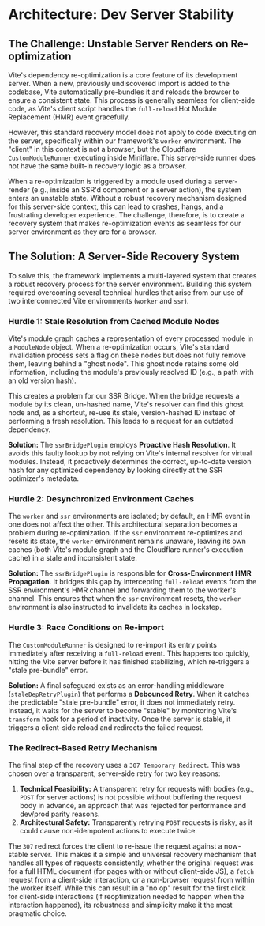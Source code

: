 # Architecture: Dev Server Stability

## The Challenge: Unstable Server Renders on Re-optimization

Vite's dependency re-optimization is a core feature of its development server. When a new, previously undiscovered import is added to the codebase, Vite automatically pre-bundles it and reloads the browser to ensure a consistent state. This process is generally seamless for client-side code, as Vite's client script handles the `full-reload` Hot Module Replacement (HMR) event gracefully.

However, this standard recovery model does not apply to code executing on the server, specifically within our framework's `worker` environment. The "client" in this context is not a browser, but the Cloudflare `CustomModuleRunner` executing inside Miniflare. This server-side runner does not have the same built-in recovery logic as a browser.

When a re-optimization is triggered by a module used during a server-render (e.g., inside an SSR'd component or a server action), the system enters an unstable state. Without a robust recovery mechanism designed for this server-side context, this can lead to crashes, hangs, and a frustrating developer experience. The challenge, therefore, is to create a recovery system that makes re-optimization events as seamless for our server environment as they are for a browser.

## The Solution: A Server-Side Recovery System

To solve this, the framework implements a multi-layered system that creates a robust recovery process for the server environment. Building this system required overcoming several technical hurdles that arise from our use of two interconnected Vite environments (`worker` and `ssr`).

### Hurdle 1: Stale Resolution from Cached Module Nodes

Vite's module graph caches a representation of every processed module in a `ModuleNode` object. When a re-optimization occurs, Vite's standard invalidation process sets a flag on these nodes but does not fully remove them, leaving behind a "ghost node". This ghost node retains some old information, including the module's previously resolved ID (e.g., a path with an old version hash).

This creates a problem for our SSR Bridge. When the bridge requests a module by its clean, un-hashed name, Vite's resolver can find this ghost node and, as a shortcut, re-use its stale, version-hashed ID instead of performing a fresh resolution. This leads to a request for an outdated dependency.

**Solution:** The `ssrBridgePlugin` employs **Proactive Hash Resolution**. It avoids this faulty lookup by not relying on Vite's internal resolver for virtual modules. Instead, it proactively determines the correct, up-to-date version hash for any optimized dependency by looking directly at the SSR optimizer's metadata.

### Hurdle 2: Desynchronized Environment Caches

The `worker` and `ssr` environments are isolated; by default, an HMR event in one does not affect the other. This architectural separation becomes a problem during re-optimization. If the `ssr` environment re-optimizes and resets its state, the `worker` environment remains unaware, leaving its own caches (both Vite's module graph and the Cloudflare runner's execution cache) in a stale and inconsistent state.

**Solution:** The `ssrBridgePlugin` is responsible for **Cross-Environment HMR Propagation**. It bridges this gap by intercepting `full-reload` events from the SSR environment's HMR channel and forwarding them to the worker's channel. This ensures that when the `ssr` environment resets, the `worker` environment is also instructed to invalidate its caches in lockstep.

### Hurdle 3: Race Conditions on Re-import

The `CustomModuleRunner` is designed to re-import its entry points immediately after receiving a `full-reload` event. This happens too quickly, hitting the Vite server before it has finished stabilizing, which re-triggers a "stale pre-bundle" error.

**Solution:** A final safeguard exists as an error-handling middleware (`staleDepRetryPlugin`) that performs a **Debounced Retry**. When it catches the predictable "stale pre-bundle" error, it does not immediately retry. Instead, it waits for the server to become "stable" by monitoring Vite's `transform` hook for a period of inactivity. Once the server is stable, it triggers a client-side reload and redirects the failed request.

### The Redirect-Based Retry Mechanism

The final step of the recovery uses a `307 Temporary Redirect`. This was chosen over a transparent, server-side retry for two key reasons:
1. **Technical Feasibility:** A transparent retry for requests with bodies (e.g., `POST` for server actions) is not possible without buffering the request body in advance, an approach that was rejected for performance and dev/prod parity reasons.
2. **Architectural Safety:** Transparently retrying `POST` requests is risky, as it could cause non-idempotent actions to execute twice.

The `307` redirect forces the client to re-issue the request against a now-stable server. This makes it a simple and universal recovery mechanism that handles all types of requests consistently, whether the original request was for a full HTML document (for pages with or without client-side JS), a `fetch` request from a client-side interaction, or a non-browser request from within the worker itself. While this can result in a "no op" result for the first click for client-side interactions (if reoptimization needed to happen when the interaction happened), its robustness and simplicity make it the most pragmatic choice.
